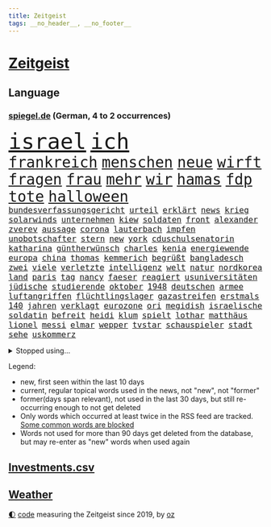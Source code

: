 ```yaml
---
title: Zeitgeist
tags: __no_header__, __no_footer__
---
```


# [Zeitgeist](https://oliz.io/zeitgeist/)

## Language

<h3><a href="https://www.spiegel.de" target="_blank">spiegel.de</a> (German, 4 to 2 occurrences)</h3>
<p style="font-family:monospace">
<span style="font-size:32pt"><a href="news_links.html#israel" class="current">israel</a></span>
<span style="font-size:32pt"><a href="news_links.html#ich" class="current">ich</a></span>
<br>
<span style="font-size:22pt"><a href="news_links.html#frankreich" class="current">frankreich</a></span>
<span style="font-size:22pt"><a href="news_links.html#menschen" class="current">menschen</a></span>
<span style="font-size:22pt"><a href="news_links.html#neue" class="current">neue</a></span>
<span style="font-size:22pt"><a href="news_links.html#wirft" class="current">wirft</a></span>
<span style="font-size:22pt"><a href="news_links.html#fragen" class="current">fragen</a></span>
<span style="font-size:22pt"><a href="news_links.html#frau" class="current">frau</a></span>
<span style="font-size:22pt"><a href="news_links.html#mehr" class="current">mehr</a></span>
<span style="font-size:22pt"><a href="news_links.html#wir" class="current">wir</a></span>
<span style="font-size:22pt"><a href="news_links.html#hamas" class="current">hamas</a></span>
<span style="font-size:22pt"><a href="news_links.html#fdp" class="current">fdp</a></span>
<span style="font-size:22pt"><a href="news_links.html#tote" class="current">tote</a></span>
<span style="font-size:22pt"><a href="news_links.html#halloween" class="current">halloween</a></span>
<br>
<span style="font-size:12pt"><a href="news_links.html#bundesverfassungsgericht" class="current">bundesverfassungsgericht</a></span>
<span style="font-size:12pt"><a href="news_links.html#urteil" class="current">urteil</a></span>
<span style="font-size:12pt"><a href="news_links.html#erklärt" class="current">erklärt</a></span>
<span style="font-size:12pt"><a href="news_links.html#news" class="current">news</a></span>
<span style="font-size:12pt"><a href="news_links.html#krieg" class="current">krieg</a></span>
<span style="font-size:12pt"><a href="news_links.html#solarwinds" class="new">solarwinds</a></span>
<span style="font-size:12pt"><a href="news_links.html#unternehmen" class="current">unternehmen</a></span>
<span style="font-size:12pt"><a href="news_links.html#kiew" class="current">kiew</a></span>
<span style="font-size:12pt"><a href="news_links.html#soldaten" class="current">soldaten</a></span>
<span style="font-size:12pt"><a href="news_links.html#front" class="current">front</a></span>
<span style="font-size:12pt"><a href="news_links.html#alexander" class="current">alexander</a></span>
<span style="font-size:12pt"><a href="news_links.html#zverev" class="current">zverev</a></span>
<span style="font-size:12pt"><a href="news_links.html#aussage" class="current">aussage</a></span>
<span style="font-size:12pt"><a href="news_links.html#corona" class="current">corona</a></span>
<span style="font-size:12pt"><a href="news_links.html#lauterbach" class="current">lauterbach</a></span>
<span style="font-size:12pt"><a href="news_links.html#impfen" class="current">impfen</a></span>
<span style="font-size:12pt"><a href="news_links.html#unobotschafter" class="new">unobotschafter</a></span>
<span style="font-size:12pt"><a href="news_links.html#stern" class="current">stern</a></span>
<span style="font-size:12pt"><a href="news_links.html#new" class="current">new</a></span>
<span style="font-size:12pt"><a href="news_links.html#york" class="current">york</a></span>
<span style="font-size:12pt"><a href="news_links.html#cduschulsenatorin" class="new">cduschulsenatorin</a></span>
<span style="font-size:12pt"><a href="news_links.html#katharina" class="current">katharina</a></span>
<span style="font-size:12pt"><a href="news_links.html#güntherwünsch" class="new">güntherwünsch</a></span>
<span style="font-size:12pt"><a href="news_links.html#charles" class="current">charles</a></span>
<span style="font-size:12pt"><a href="news_links.html#kenia" class="current">kenia</a></span>
<span style="font-size:12pt"><a href="news_links.html#energiewende" class="current">energiewende</a></span>
<span style="font-size:12pt"><a href="news_links.html#europa" class="current">europa</a></span>
<span style="font-size:12pt"><a href="news_links.html#china" class="current">china</a></span>
<span style="font-size:12pt"><a href="news_links.html#thomas" class="current">thomas</a></span>
<span style="font-size:12pt"><a href="news_links.html#kemmerich" class="current">kemmerich</a></span>
<span style="font-size:12pt"><a href="news_links.html#begrüßt" class="current">begrüßt</a></span>
<span style="font-size:12pt"><a href="news_links.html#bangladesch" class="current">bangladesch</a></span>
<span style="font-size:12pt"><a href="news_links.html#zwei" class="current">zwei</a></span>
<span style="font-size:12pt"><a href="news_links.html#viele" class="current">viele</a></span>
<span style="font-size:12pt"><a href="news_links.html#verletzte" class="current">verletzte</a></span>
<span style="font-size:12pt"><a href="news_links.html#intelligenz" class="current">intelligenz</a></span>
<span style="font-size:12pt"><a href="news_links.html#welt" class="current">welt</a></span>
<span style="font-size:12pt"><a href="news_links.html#natur" class="current">natur</a></span>
<span style="font-size:12pt"><a href="news_links.html#nordkorea" class="current">nordkorea</a></span>
<span style="font-size:12pt"><a href="news_links.html#land" class="current">land</a></span>
<span style="font-size:12pt"><a href="news_links.html#paris" class="current">paris</a></span>
<span style="font-size:12pt"><a href="news_links.html#tag" class="current">tag</a></span>
<span style="font-size:12pt"><a href="news_links.html#nancy" class="current">nancy</a></span>
<span style="font-size:12pt"><a href="news_links.html#faeser" class="current">faeser</a></span>
<span style="font-size:12pt"><a href="news_links.html#reagiert" class="current">reagiert</a></span>
<span style="font-size:12pt"><a href="news_links.html#usuniversitäten" class="new">usuniversitäten</a></span>
<span style="font-size:12pt"><a href="news_links.html#jüdische" class="current">jüdische</a></span>
<span style="font-size:12pt"><a href="news_links.html#studierende" class="current">studierende</a></span>
<span style="font-size:12pt"><a href="news_links.html#oktober" class="current">oktober</a></span>
<span style="font-size:12pt"><a href="news_links.html#1948" class="new">1948</a></span>
<span style="font-size:12pt"><a href="news_links.html#deutschen" class="current">deutschen</a></span>
<span style="font-size:12pt"><a href="news_links.html#armee" class="current">armee</a></span>
<span style="font-size:12pt"><a href="news_links.html#luftangriffen" class="current">luftangriffen</a></span>
<span style="font-size:12pt"><a href="news_links.html#flüchtlingslager" class="current">flüchtlingslager</a></span>
<span style="font-size:12pt"><a href="news_links.html#gazastreifen" class="current">gazastreifen</a></span>
<span style="font-size:12pt"><a href="news_links.html#erstmals" class="current">erstmals</a></span>
<span style="font-size:12pt"><a href="news_links.html#140" class="current">140</a></span>
<span style="font-size:12pt"><a href="news_links.html#jahren" class="current">jahren</a></span>
<span style="font-size:12pt"><a href="news_links.html#verklagt" class="current">verklagt</a></span>
<span style="font-size:12pt"><a href="news_links.html#eurozone" class="current">eurozone</a></span>
<span style="font-size:12pt"><a href="news_links.html#ori" class="new">ori</a></span>
<span style="font-size:12pt"><a href="news_links.html#megidish" class="new">megidish</a></span>
<span style="font-size:12pt"><a href="news_links.html#israelische" class="current">israelische</a></span>
<span style="font-size:12pt"><a href="news_links.html#soldatin" class="new">soldatin</a></span>
<span style="font-size:12pt"><a href="news_links.html#befreit" class="current">befreit</a></span>
<span style="font-size:12pt"><a href="news_links.html#heidi" class="new">heidi</a></span>
<span style="font-size:12pt"><a href="news_links.html#klum" class="new">klum</a></span>
<span style="font-size:12pt"><a href="news_links.html#spielt" class="current">spielt</a></span>
<span style="font-size:12pt"><a href="news_links.html#lothar" class="new">lothar</a></span>
<span style="font-size:12pt"><a href="news_links.html#matthäus" class="new">matthäus</a></span>
<span style="font-size:12pt"><a href="news_links.html#lionel" class="current">lionel</a></span>
<span style="font-size:12pt"><a href="news_links.html#messi" class="current">messi</a></span>
<span style="font-size:12pt"><a href="news_links.html#elmar" class="new">elmar</a></span>
<span style="font-size:12pt"><a href="news_links.html#wepper" class="new">wepper</a></span>
<span style="font-size:12pt"><a href="news_links.html#tvstar" class="new">tvstar</a></span>
<span style="font-size:12pt"><a href="news_links.html#schauspieler" class="current">schauspieler</a></span>
<span style="font-size:12pt"><a href="news_links.html#stadt" class="current">stadt</a></span>
<span style="font-size:12pt"><a href="news_links.html#sehe" class="current">sehe</a></span>
<span style="font-size:12pt"><a href="news_links.html#uskommerz" class="new">uskommerz</a></span>
</p>
<details>
<summary>Stopped using...</summary>
<p class="former" style="font-size:12pt">
pause(1104) positionen(1104) sachsenanhalt(1104) usaußenminister(1104) carsten(1103) verteilt(1103) dienst(1102) investoren(1102) prüfung(1102) jörg(1101) landesregierung(1101) ändert(1101) bekanntesten(1100) liste(1100) reduziert(1100) tests(1100) verdächtiger(1100) verschieben(1100) antreten(1099) besitzer(1099) einzug(1099) gehe(1099) kabinett(1099) niedersachsen(1099) schnee(1099) studierenden(1099) termin(1099) untersuchungen(1099) vergewaltigt(1099) verschiedene(1099) ausgesprochen(1098) besetzt(1098) durchsetzen(1098) eingereicht(1098) höher(1098) philippinen(1098) strafen(1098) vfl(1098) abstimmen(1097) arsenal(1097) bedeuten(1097) begründung(1097) gelegt(1097) gestrichen(1097) infektionen(1097) mali(1097) nachwuchs(1097) nahverkehr(1097) 2015(1096) 50000(1096) ausnahmen(1096) bisschen(1096) bremer(1096) drehen(1096) fuhr(1096) tschechien(1096) verhängte(1096) athleten(1095) aufsehen(1095) beschwerden(1095) beschäftigten(1095) john(1095) korruption(1095) schwangerschaft(1095) verschärft(1095) aufnehmen(1094) bedenken(1094) eingebrochen(1094) flick(1094) genannt(1094) lust(1094) restaurant(1094) ersetzen(1093) juni(1093) kräftig(1093) sexueller(1093) villa(1093) breitet(1092) mediziner(1092) wirtschaftsministerium(1092) brauchte(1091) super(1091) tödlich(1091) wirkung(1091) machthaber(1090) nummer(1090) verschwand(1090) vorsprung(1090) warf(1090) george(1089) milliarde(1089) schülerinnen(1089) anbieten(1088) wirtschaftlichen(1088) australische(1087) medienbericht(1087) wende(1087) porsche(1086) präsidentin(1086) eigentümer(1085) nachbarn(1084) bande(1083) design(1083) ehe(1083) katholische(1083) kinos(1083) mehrerer(1081) spiegelumfrage(1081) erfunden(1080) februar(1080) kindes(1080) konsum(1080) schnellen(1079) verzichten(1079) erwischt(1076) münster(1076) aufarbeitung(1074) aufgetaucht(1074) empfehlung(1074) spitzenreiter(1074) bisherigen(1073) landet(1073) unzufrieden(1072) gehörte(1070) mitarbeiterin(1068) ämter(1067) einig(1066) präsenz(1066) holte(1065) gerieten(1062) hype(1061) georg(1058) identität(1056) elizabeth(1055) herausforderung(1054) nächstes(1051) kontert(1047) blinken(1041) aktionen(1031) marine(1031) cdu/csu(1028) wetterdienst(1016) umbau(1002) 95(994) notstand(948) happy(936) strecken(936) übrig(916) videoaufnahmen(863) ministerin(846) volk(840) arme(839) kleidung(838) truppe(835) freigesprochen(828) kilogramm(824) partnerschaft(822) gremium(802) funktionen(776) zurückziehen(772) hoffenheim(770) machtübernahme(769) illegaler(764) gewandt(756) entstanden(753) tiger(751) fehlender(749) anton(746) bekräftigt(744) großbank(742) australiens(741) beeinflusst(735) hofreiter(731) menschlichkeit(714) umsetzung(714) lieferungen(711) gletscher(703) nutzung(701) kürzer(696) schusswaffen(691) coaching(690) schienen(689) gewaltsamen(688) akw(687) tradition(686) kiews(682) stephen(677) einfacher(676) erwiesen(676) angekündigte(669) pink(667) windräder(659) symbol(653) oscar(652) gefühle(651) wolf(647) krim(644) verkündete(642) neuwagen(639) spektakel(638) explosionen(629) dortmunder(616) umfragen(614) seoul(609) betrugs(603) mbappé(601) abgeschafft(599) ausstattung(588) dubiosen(588) spiegeltitelstory(588) ankommt(579) kremltruppen(578) 34(571) ungewiss(565) begrenzt(562) koch(562) prominenter(558) königsklasse(553) pole(553) fox(552) erlauben(549) herrschte(549) spannung(545) verzichtete(531) indische(529) jubel(524) erfurt(516) isoliert(513) politisches(509) brennende(508) chefs(503) ausgezahlt(498) exmann(498) jugendlicher(493) inmitten(491) veröffentlichen(490) drin(484) zulassung(483) fahrgäste(482) justizminister(481) verunglückten(480) zuwanderung(479) polizeibeamte(478) älter(476) plädieren(474) olympiasiegerin(473) image(472) kampagne(469) genauer(466) umkämpfte(466) krebserkrankung(464) solches(460) fpö(452) neueste(445) original(443) island(440) notruf(440) protestbewegung(436) wagnersöldner(433) 89(432) streiks(424) vizekanzler(423) 05(422) aufgewachsen(421) 19jähriger(420) angezeigt(418) schickte(415) boni(408) kündigung(408) banden(407) vergisst(406) angeblicher(405) gendern(404) satellitenbilder(403) kanadischen(397) nutzern(394) beobachter(387) winzer(387) monika(385) bröckelt(384) militärexperte(384) lkwfahrer(383) entzieht(382) scheinbar(382) halbzeit(379) persönlichen(379) angreifen(378) eineinhalb(375) verhältnissen(374) elektronische(371) sportdirektor(371) schauplatz(366) versehen(364) pakete(362) ernennt(359) chaotische(356) baustellen(354) deutschem(353) beerdigt(350) umfassende(349) erfolgsrezept(348) beantragen(347) uskonzern(346) steuert(345) bachmut(343) spielzeug(340) paus(339) songs(339) human(335) one(331) ausharren(330) unerlaubt(324) serben(323) artenschutz(318) zehntausenden(318) bewerben(316) streben(316) fotograf(314) rupert(314) euphorie(310) 2011(309) vorsichtig(308) kontrollen(306) check(305) totschlags(305) marcel(304) tvserie(304) gefallene(302) heiraten(299) fachkräften(298) geschosse(298) kulturkampf(297) dritter(294) verwendet(294) unglaublich(293) mail(288) bruchteil(286) lockt(286) traditionellen(286) bass(284) viertagewoche(281) ignorieren(279) manfred(279) weber(279) zufällig(278) applaus(277) 31jährige(275) kommender(274) staatsgebiet(274) eiltempo(273) luftverschmutzung(273) psg(273) wohlstand(272) grünenchefin(269) ricarda(269) zwingt(269) profifußball(268) wilden(268) umweltschutz(265) chatgpt(263) gewaltvorwürfe(261) hitlergruß(261) rivale(261) minderjährig(260) menschlichen(259) siege(259) 52(258) openai(258) unosicherheitsrat(258) steigert(257) wagnerchef(257) startups(255) katastrophal(254) gelangt(253) justizreform(252) läufer(252) nötigung(251) sätze(250) gedemütigt(249) insekten(249) wunden(249) highlight(248) maximilian(248) georgien(247) annehmen(245) bestrafen(245) baltikum(244) elch(241) junior(241) präsidentschaftskandidat(241) fernhalten(240) sondervermögen(239) europawahl(238) spielerinnen(237) saintgermain(235) toll(235) ministerpräsidenten(234) zuwachs(231) lampedusa(230) ausflug(229) lieferte(229) premiers(229) sächsische(229) warnte(229) anpassen(228) anhand(226) arbeitskampf(226) rivalen(225) autoindustrie(224) genervt(224) ankommen(222) gestreikt(222) abbrechen(221) bewerten(221) zwickau(221) feinstaub(220) mischung(220) schlappe(220) supermarktkette(220) haushaltsstreit(219) verschont(219) warb(219) blüht(218) 30000(217) rekonstruieren(217) flutkatastrophe(215) verschwörungsmythen(214) beweismittel(212) kindergrundsicherung(212) lebenslanger(210) leuchten(210) gesprächen(207) jewgenij(207) kartellamt(205) urteilte(204) denkmal(203) fehde(203) leonardo(203) qualifying(203) ethnische(201) rüstungskonzern(201) aktueller(198) bewertungen(198) pen(198) machtdemonstration(197) portal(196) spiegeltalk(196) machtwort(195) jpmorgan(194) linksextremen(194) mails(194) deutliches(191) drama(191) 800(190) involviert(190) marseille(190) zentrales(190) bewährung(188) vereinbaren(188) erteilen(187) aussterben(186) inneren(186) gewalttaten(185) schwankt(185) schottischen(183) gesundheitlichen(182) katastrophen(182) legalisieren(182) rückhalt(182) schadstoffe(182) birgt(181) freizeitpark(181) karlheinz(181) versammelten(181) fußballbund(178) droge(175) niemandem(175) hausdurchsuchung(174) kolo(174) muani(174) randal(174) begrüßen(173) heimatstadt(173) kinderarmut(173) lina(173) beweis(172) fühlte(172) dgb(171) niedergestochen(171) spürt(171) unterschiedlichen(171) constantin(169) ost(169) rudy(169) klettern(168) nachbarschaftsstreit(168) bestellte(166) bürgerkriegs(165) fahndung(165) edeka(164) halbjahr(164) mach(163) sang(163) schusswechsel(163) tönen(163) optimismus(162) gekappt(161) mischen(160) rotenburg(160) uboot(160) erfordert(159) rezepte(158) explodiert(157) selbstversuch(157) support(157) dfbauswahl(156) seltsame(156) funk(155) meilenstein(155) spdfraktion(155) bestzeit(154) ifo(154) treffens(153) forbes(151) male(151) übergibt(151) gelegen(150) hamm(150) iphones(150) preiskampf(150) prominentem(150) fabriken(149) zürich(149) 53jährige(148) chase(148) kenianischen(148) drehbuchautoren(147) sexualstraftäter(147) bildungsminister(146) frankfurts(146) morde(146) auftritts(145) glückliche(145) gewürdigt(144) rekrutieren(144) chialo(143) ethnischen(143) gewollt(143) kultursenator(143) zugespitzt(143) kurioser(142) schulleiter(142) absurd(141) diego(141) polnisches(141) schwärmt(141) spielplatz(141) heilen(140) musikalische(140) vice(140) schlagabtausch(139) sommerurlaub(139) gesellschaftlichen(138) versöhnliche(138) gebietsgewinne(137) motor(137) ausreichen(136) übergang(136) speicher(135) diplomatischen(134) gunst(134) heinzchristian(134) helden(134) strache(134) einzigartige(133) evpchef(133) fpöchef(133) gestrandet(133) giuliani(133) reagan(133) ronald(133) scott(133) verfassungsbeschwerde(133) donezk(132) leistet(132) pakt(132) besiegelt(131) epstein(131) erdrutsch(131) friedhof(131) jeffrey(131) weltstar(131) wuchs(131) südeuropa(130) cool(129) erlangte(129) pfleger(129) beratern(128) drastische(128) gasspeicher(128) gegenmittel(127) wal(127) einziehen(126) hagel(126) kylian(126) nachtzug(126) ussenator(126) we(126) erika(125) fasziniert(125) sizilien(125) lebensgefährlichen(124) neunzigerjahre(124) wochenenden(124) demokratiebewegung(122) kreuzung(122) rummenigge(122) 38jähriger(121) abenteuer(120) sätzen(120) verlorene(120) topspielerinnen(119) wümme(119) gehoben(118) grundsätzliche(118) abgeschoben(117) aufgetreten(116) helene(116) versäumnisse(116) kurti(115) kürzungen(115) vertreten(115) kannten(114) protestierende(114) achttausender(113) missstände(113) erzwingen(112) kran(112) obersten(112) schleppend(112) schärferen(112) abwenden(111) jeweils(111) metachef(111) plattformen(111) langjährigen(110) millionenfach(110) schnellstmöglich(110) populist(109) transfers(109) äthiopien(108) auflösung(107) ausgestellt(107) geht’s(107) neudelhi(107) parteivorstand(107) tierwohl(107) überarbeitet(107) auswahl(106) beworben(106) boots(106) gesellschaftliche(106) ankunft(105) kadaver(105) raucher(105) unters(105) abgaswerten(104) eisbrecher(104) lud(104) millionenstrafe(104) präzise(104) unterschätzte(104) weltspitze(104) autokrat(103) düsseldorfer(103) ehemaliges(102) fleck(102) widersprüche(102) afdkandidat(101) anträge(101) klagten(101) vertrauter(101) wunde(101) cduvorsitzende(100) hauch(100) homophobe(100) gelb(99) luftverteidigung(99) standorte(99) wiesn(99) gestochen(98) leverkusens(98) report(98) wettbewerber(98) achtzigern(97) architekten(97) internetkonzern(97) popstars(97) prigoschins(97) smartwatches(97) tiefsee(97) beurlaubt(96) fahnden(96) griechischer(96) ross(96) marsch(95) missbrauchsverdacht(95) verkehrskontrolle(95) verschwindet(95) wagnerkämpfer(95) angehäuft(94) essener(94) liebeserklärung(94) parteifreunde(94) seitenhieb(94) vorzeitigen(94) zwischenstopp(94) kleinste(93) zulieferer(93) ausgestorben(92) hitzetote(92) mitschüler(92) toptalente(92) vergangen(92) verräter(92) zwölfjährige(92) abgebaut(91) erstellen(91) feindbild(91) feuchte(91) ökotest(91) übereinstimmenden(91) ausschließlich(90) gastgewerbe(90) hannes(90) kleiderordnung(90) spritztour(90) weckruf(90) gutachter(89) irritierte(89) reportage(89) sos(89) wittert(89) albert(88) brandmauer(88) desaster(88) eingeplant(88) hose(88) kirchen(88) nahel(88) schneidet(87) verkehrswende(87) wählten(87) arbeitern(86) gasriesen(86) totem(86) asphalt(85) di(85) einnehmen(85) göteborg(85) kellner(85) quälen(85) üppige(85) biete(84) campen(84) prüfer(84) rapide(84) strotzt(84) unilever(84) beständig(83) global(83) hinterm(83) kardinäle(83) schaue(83) staus(83) varianten(83) vernünftig(83) schwitzen(82) totgeglaubte(82) verwahrt(82) andré(81) cdugeneralsekretär(81) cduvorschlag(81) hunderttausend(81) inoffizielle(81) linnemann(81) streitthemen(81) winzige(81) stützen(80) wahlsiege(80) überweist(80) altersklasse(79) autofrei(79) decker(79) larry(79) perfekter(79) einzuführen(78) jubelte(78) schönste(78) währende(78) 50+1regel(77) geächtet(77) himalaja(77) piastri(77) selbsttest(77) argentiniens(76) dhabi(76) himmelskörper(76) immobiliensektor(76) marie(76) sinnlos(76) startchancenprogramm(76) weltmeisterinnen(76) aggressives(75) anfühlt(75) becher(75) flyer(75) megan(75) unverzichtbar(75) abenteuerlichen(74) bautzen(74) ladestationen(74) pools(74) ermittlungsarbeit(73) juristin(73) kampfpanzer(73) oppenheimer(73) tank(73) vollen(73) atmete(72) bob(72) bvg(72) entthront(72) exemplar(72) ätzt(72) begrapscht(71) belohnt(71) gerichtsmediziner(71) isolation(71) jameswebbweltraumteleskops(71) nest(71) subventionieren(71) utah(71) bürgerrat(70) exwirecardvorstand(70) flüchtiger(70) listenplatz(70) marsalek(70) rangliste(70) schwimmenden(70) aufgezeigt(69) besorgte(69) bonucci(69) einzelfall(69) missgeschick(69) schüttet(69) ussoldaten(69) abneigung(68) gruppenvergewaltigung(68) medienunternehmen(68) pilgern(68) bp(67) denselben(67) monatelange(67) schreiber(67) ungefährlich(67) abbau(66) alexia(66) costa(66) ko(66) orientieren(66) putellas(66) realitätscheck(66) südkoreanische(66) aufgegriffen(65) boykott(65) camper(65) copilot(65) ideologie(65) libyschen(65) mitangeklagten(65) parteiinterne(65) sparer(65) unwohlsein(65) verprügelt(65) winde(65) fortschrittlich(64) pulverisiert(64) sonnensystem(64) spanierin(64) strafraum(64) weltklimarat(64) frohms(63) jungferninseln(63) merle(63) podium(63) trainingsprogramm(63) vereint(63) weltfußballerin(63) eid(62) ifogeschäftsklimaindex(62) legoland(62) natoostflanke(62) stranden(62) verschlechtert(62) beschaffen(61) jetzige(61) vortag(61) airport(60) bestiegen(60) görlitzer(60) heimatland(60) metern(60) o’connor(60) rapinoe(60) sinéad(60) spediteur(60) struktur(60) wohnraummangel(60) autofrachter(59) großflächig(59) trentino(59) verkaufsstart(59) verschwundener(59) durchzuhalten(58) fremantle(58) le(58) organisierten(58) rechtspopulist(58) sportlerin(58) bayreuth(57) erkämpften(57) rutschte(57) theateraufführung(57) verzögerungen(57) winken(57) ausbricht(56) eigentor(56) ewigen(56) freundinnen(56) glich(56) hebel(56) nachvollziehen(56) rasche(56) routiniers(56) schriftstellers(56) spitzenpolitiker(56) südfront(56) ausverkauf(55) knie(55) lagune(55) tänzer(55) untätigkeit(55) völkermord(55) abkehr(54) allergischen(54) ausgestorbener(54) ausscheiden(54) einzelkritik(54) geschleppt(54) ideologischen(54) kandidiert(54) kartoffeln(54) migrationskrise(54) recklinghausen(54) webstars(54) autobahnraststätte(53) extremismus(53) meteorologe(53) schwimmende(53) schätzt(53) verteidigungsstrategie(53) wortgefechte(53) ehrung(52) erfolgreicher(52) gerichtsanhörung(52) profite(52) statue(52) tankstelle(52) wiederkommen(52) zelebriert(52) beirat(51) lizzo(51) mislintat(51) voyager(51) baku(50) christina(50) deep(50) geschäftsleuten(50) konsequent(50) leichenteile(50) taurusmarschflugkörpern(50) verfolgung(50) überraschendes(50) betraut(49) kryptoszene(49) swatch(49) verschmutzte(49) wmaufarbeitung(49) zigtausende(49) auffälligen(48) dorn(48) islam(48) privatleute(48) sangen(48) schulgelände(48) visavergabe(48) welten(48) afdkandidaten(47) niederlegen(47) rucksack(47) trolle(47) 82(46) bildungswesen(46) finanzkrise(46) freistaats(46) gebühr(46) hindernis(46) kapsel(46) klimafonds(46) langfristige(46) picknick(46) topstürmer(46) wahrzeichen(46) unterschätzten(45) löscht(44) ärgert(44) freundlichen(43) hurrikansaison(43) pestizide(43) 03(42) abgestellt(42) badenwürttembergischen(42) comer(42) grönlands(42) krebserregende(42) lebensmittelpreise(42) staatsoper(42) störaktion(42) cdu/csufraktion(41) emporkömmlinge(41) evergrande(41) fsv(41) immobilienkrise(41) pokalsieg(41) steuererleichterung(41) ökologischen(41) jahrhunderts(40) normales(40) oxford(40) verbotene(40) yoon(40) überlegt(40) 57jährige(39) bespritzen(39) gewechselt(39) giraffe(39) konjunkturprogramm(39) 52jährige(38) bundesligaabsteiger(38) dinos(38) hildesheim(38) johann(38) spieltagen(38) südfrankreich(38) verbrannte(38) atp(37) pflegt(37) rki(37) schockieren(37) vereitelte(37) auktionshaus(36) beliefert(36) exfreundin(36) klimageld(36) rtl(36) schwester(36) alberto(35) disziplin(35) energiestandards(35) entlarven(35) flüssigerdgas(35) helfende(35) jenni(35) markigen(35) neubauten(35) núñez(35) sicherungsverwahrung(35) spiegelanfrage(35) veruntreuung(35) zeitschrift(35) festkleben(34) harmlos(34) verlangte(34) vwwerk(34) 71(33) beate(33) belohnung(33) jersey(33) lass(33) usarmee(33) waffengewalt(33) wahlverschwörung(33) belastungsgrenze(32) bizarre(32) delhi(32) einstecken(32) interessierte(32) uswahl(32) uwe(32) überlagert(32) absturzes(31) anschaffung(31) bemerkungen(31) clip(31) flugzeugs(31) gewaltwelle(31) mangelhafte(31) raub(31) spdgeneralsekretär(31) zufallsopfer(31) übergriffig(31) disney+(30) exmitarbeiterin(30) kusseklat(30) nachgebessert(30) netzwerkstörung(30) nötige(30) schlechtesten(30) verspottet(30) ägyptischen(30) people(29) starkgemacht(29) vergleichen(29) versenkte(29) vettel(29) bahnhöfen(28) beerdigung(28) kantersieg(28) kickl(28) kurzgeschichten(28) mieterschutz(28) missbrauchen(28) mitangeklagter(28) onlineshop(28) morgenstunden(27) versinkt(27) weltmeistertrainer(27) 23jährigen(26) elementen(26) gleisen(26) libyen(26) norddeutschen(26) ramos(26) verirrt(26) bundesfinanzminister(25) dive(25) edle(25) gerügt(25) mozart(25) demokrat(24) inhaftierter(24) afroamerikaner(23) bezahlbare(23) erforschte(23) klargestellt(23) menschenhändler(23) sanften(23) stadtpark(23) abrechnung(22) boniface(22) bunt(22) fehlte(22) geschäftskunden(22) hansjoachim(22) heungmin(22) magenprobleme(22) schauspielern(22) sicherheitslage(22) son(22) spielfilm(22) verbrenneraus(22) vollstreckt(22) watzke(22) altert(21) bundestagsvizepräsident(21) entziehen(21) feuern(21) haider(21) heimlichen(21) kinderfußball(21) konjunkturprognose(21) magie(21) parlamentspräsidium(21) taktischer(21) timm(21) zauberer(21) beleidigte(20) windows(20) aluminium(19) flüchtlingsdrama(19) heimspiel(19) heino(19) lebenslangen(19) milley(19) pkkvorwurf(19) sardinien(19) singen(19) usgeneralstabschef(19) 5g(18) drohnenkrieg(18) putzen(18) thüringischen(18) zugverkehr(18) asylanträge(17) ausstellung(17) darstellung(17) impeachment(17) intakt(17) klimademonstranten(17) selbstbewusstsein(17) topmodel(17) unzulässige(17) werkstatt(17) appstores(16) armenische(16) efuels(16) harrte(16) proben(16) senator(16) warteten(16) 50jährige(15) nordhausen(15) quarterback(15) störgeräusche(15) freizügige(14) handelskette(14) kommissionschefin(14) verwickelt(14) wemding(14) apotheker(13) spektakuläre(13) ungebrochen(13) ausbrach(12) darna(12) freigestellt(12) industriestrom(12) lauterbachs(12) metal(12) reizgas(12) wallboxen(12) demontage(11) dfbbundestrainer(11) hingen(11) käfer(11) pragsdorf(11) tagesschausprecher(11) triebwerken(11) verteidigungsministeriums(11) zonen(11)
</p>
</details>
<p>Legend:
<ul>
<li><span class="new">new</span>, first seen within the last 10 days</li>
<li><span class="current">current</span>, regular topical words used in the news, not "new", not "former"</li>
<li><span class="former">former(days span relevant)</span>, not used in the last 30 days, but still re-occurring enough to not get deleted</li>
<li>Only words which occurred at least twice in the RSS feed are tracked. <a href="language/filters.py">Some common words are blocked</a></li>
<li>Words not used for more than 90 days get deleted from the database, but may re-enter as "new" words when used again</li>
</ul>
</p>

## [Investments](investments.html)[.csv](investments.csv)

## [Weather](weather.html)

<footer>
<a href="javascript:toggleTheme()" class="nav">🌓</a>
<a href="https://github.com/ooz/zeitgeist">code</a> measuring the Zeitgeist since 2019, by <a href="https://oliz.io">oz</a>
</footer>
